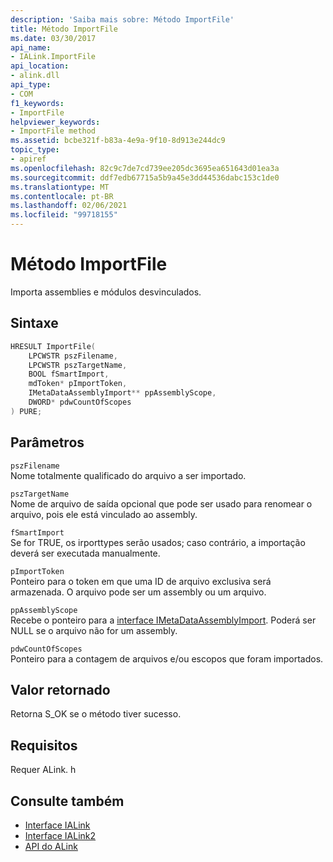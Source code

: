 ```yaml
---
description: 'Saiba mais sobre: Método ImportFile'
title: Método ImportFile
ms.date: 03/30/2017
api_name:
- IALink.ImportFile
api_location:
- alink.dll
api_type:
- COM
f1_keywords:
- ImportFile
helpviewer_keywords:
- ImportFile method
ms.assetid: bcbe321f-b83a-4e9a-9f10-8d913e244dc9
topic_type:
- apiref
ms.openlocfilehash: 82c9c7de7cd739ee205dc3695ea651643d01ea3a
ms.sourcegitcommit: ddf7edb67715a5b9a45e3dd44536dabc153c1de0
ms.translationtype: MT
ms.contentlocale: pt-BR
ms.lasthandoff: 02/06/2021
ms.locfileid: "99718155"
---
```

# <a name="importfile-method"></a>Método ImportFile

Importa assemblies e módulos desvinculados.  
  
## <a name="syntax"></a>Sintaxe  
  
```cpp  
HRESULT ImportFile(  
    LPCWSTR pszFilename,  
    LPCWSTR pszTargetName,  
    BOOL fSmartImport,  
    mdToken* pImportToken,  
    IMetaDataAssemblyImport** ppAssemblyScope,  
    DWORD* pdwCountOfScopes  
) PURE;  
```  
  
## <a name="parameters"></a>Parâmetros  

 `pszFilename`  
 Nome totalmente qualificado do arquivo a ser importado.  
  
 `pszTargetName`  
 Nome de arquivo de saída opcional que pode ser usado para renomear o arquivo, pois ele está vinculado ao assembly.  
  
 `fSmartImport`  
 Se for TRUE, os irporttypes serão usados; caso contrário, a importação deverá ser executada manualmente.  
  
 `pImportToken`  
 Ponteiro para o token em que uma ID de arquivo exclusiva será armazenada. O arquivo pode ser um assembly ou um arquivo.  
  
 `ppAssemblyScope`  
 Recebe o ponteiro para a [interface IMetaDataAssemblyImport](../metadata/imetadataassemblyimport-interface.md). Poderá ser NULL se o arquivo não for um assembly.  
  
 `pdwCountOfScopes`  
 Ponteiro para a contagem de arquivos e/ou escopos que foram importados.  
  
## <a name="return-value"></a>Valor retornado  

 Retorna S_OK se o método tiver sucesso.  
  
## <a name="requirements"></a>Requisitos  

 Requer ALink. h  
  
## <a name="see-also"></a>Consulte também

- [Interface IALink](ialink-interface.md)
- [Interface IALink2](ialink2-interface.md)
- [API do ALink](index.md)
